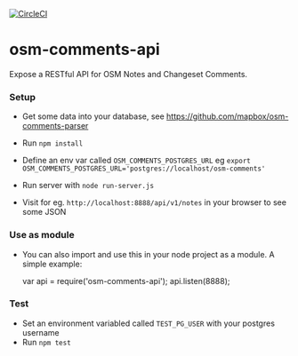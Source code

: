 [![CircleCI](https://circleci.com/gh/mapbox/osm-comments-api/tree/master.svg?style=svg)](https://circleci.com/gh/mapbox/osm-comments-api/tree/master)

# osm-comments-api
Expose a RESTful API for OSM Notes and Changeset Comments.

### Setup

 - Get some data into your database, see https://github.com/mapbox/osm-comments-parser

 - Run `npm install`

 - Define an env var called `OSM_COMMENTS_POSTGRES_URL` eg `export OSM_COMMENTS_POSTGRES_URL='postgres://localhost/osm-comments'`

 - Run server with `node run-server.js`

 - Visit for eg. `http://localhost:8888/api/v1/notes` in your browser to see some JSON


### Use as module

  - You can also import and use this in your node project as a module. A simple example:

    var api = require('osm-comments-api');
    api.listen(8888);

 ### Test

 - Set an environment variabled called `TEST_PG_USER` with your postgres username
 - Run `npm test`